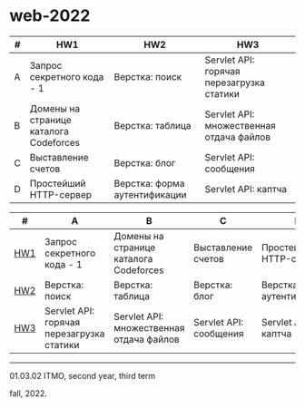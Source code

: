 # web-2022

#|HW1|HW2|HW3
---|---|---|---
A|Запрос секретного кода - 1|Верстка: поиск|Servlet API: горячая перезагрузка статики
B|Домены на странице каталога Codeforces|Верстка: таблица|Servlet API: множественная отдача файлов
C|Выставление счетов|Верстка: блог|Servlet API: сообщения
D|Простейший HTTP-сервер|Верстка: форма аутентификации|Servlet API: каптча

#|A|B|C|D
---|---|---|---|---
[HW1](https://github.com/maladetska/web-2022/blob/main/HW1/tasks1.pdf)|Запрос секретного кода - 1|Домены на странице каталога Codeforces|Выставление счетов|Простейший HTTP-сервер
[HW2](https://github.com/maladetska/web-2022/blob/main/HW2/tasks2.pdf)|Верстка: поиск|Верстка: таблица|Верстка: блог|Верстка: форма аутентификации
[HW3](https://github.com/maladetska/web-2022/blob/main/HW3/tasks3.pdf)|Servlet API: горячая перезагрузка статики|Servlet API: множественная отдача файлов|Servlet API: сообщения|Servlet API: каптча

------
01.03.02 ITMO, second year, third term

fall, 2022.
